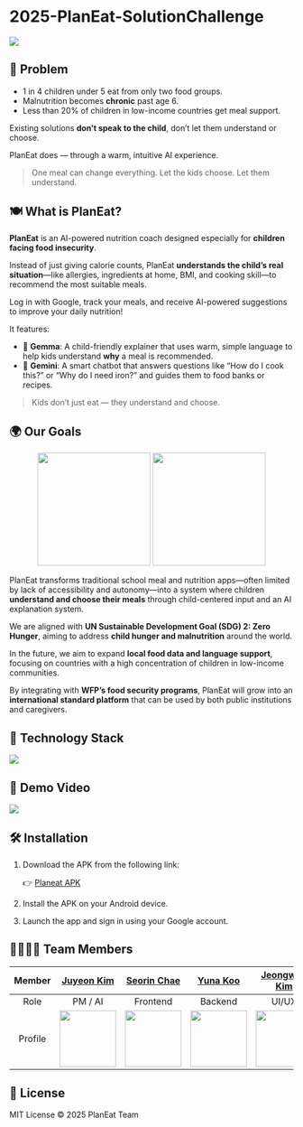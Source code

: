 # 2025-PlanEat-SolutionChallenge

<img src="https://github.com/user-attachments/assets/3374c5a7-0652-4dc9-bdc6-00a0a6098491"/>

## 🥗 Problem

- 1 in 4 children under 5 eat from only two food groups.
- Malnutrition becomes **chronic** past age 6.
- Less than 20% of children in low-income countries get meal support.

Existing solutions **don’t speak to the child**, don’t let them understand or choose.

PlanEat does — through a warm, intuitive AI experience.

> One meal can change everything. Let the kids choose. Let them understand.
> 

## 🍽️ What is PlanEat?

**PlanEat** is an AI-powered nutrition coach designed especially for **children facing food insecurity**.

Instead of just giving calorie counts, PlanEat **understands the child’s real situation**—like allergies, ingredients at home, BMI, and cooking skill—to recommend the most suitable meals.

Log in with Google, track your meals, and receive AI-powered suggestions to improve your daily nutrition!

It features:

- 🧠 **Gemma**: A child-friendly explainer that uses warm, simple language to help kids understand **why** a meal is recommended.
- 💬 **Gemini**: A smart chatbot that answers questions like “How do I cook this?” or “Why do I need iron?” and guides them to food banks or recipes.

> Kids don’t just eat — they understand and choose.
> 


## 🌍 Our Goals

<div align="center">
  <img src="https://github.com/user-attachments/assets/574e0cd8-35d6-412c-9f5d-faeb060bfd3b" width="200"/>
  <img src="https://github.com/user-attachments/assets/79f76297-ae03-4dda-be7d-6952ba828190" width="200"/>
</div>

PlanEat transforms traditional school meal and nutrition apps—often limited by lack of accessibility and autonomy—into a system where children **understand and choose their meals** through child-centered input and an AI explanation system.

We are aligned with **UN Sustainable Development Goal (SDG) 2: Zero Hunger**, aiming to address **child hunger and malnutrition** around the world.

In the future, we aim to expand **local food data and language support**, focusing on countries with a high concentration of children in low-income communities.

By integrating with **WFP’s food security programs**, PlanEat will grow into an **international standard platform** that can be used by both public institutions and caregivers.


## 🔧 Technology Stack

<img src="https://github.com/user-attachments/assets/a9c868f5-fe61-4bca-8c45-afba208e934a"/>

## 🎥 Demo Video

[<img src="https://github.com/user-attachments/assets/75409ec1-fe06-4bc8-9a29-befa9229985f" />](https://www.youtube.com/watch?v=vT6TLlR4Atg)

## 🛠️ Installation

1. Download the APK from the following link:
    
    👉 [Planeat APK](https://drive.google.com/file/d/1kmfjDgEQ7im_7vNtoWpmPJ6PCs5v-YdM/view?usp=sharing)
    
2. Install the APK on your Android device.
3. Launch the app and sign in using your Google account.

## 👨‍👩‍👧‍👦 Team Members

| Member | [Juyeon Kim](https://github.com/YoniKim0319) | [Seorin Chae](https://github.com/riny1227) | [Yuna Koo](https://github.com/konguksu) | [Jeongwon Kim](https://github.com/3tto) |
|:----:|:-------:|:----------:|:-------:|:-----:|
| Role | PM / AI |  Frontend  | Backend | UI/UX |
| Profile| <img width="100" src="https://github.com/user-attachments/assets/45b46f69-ba7a-42ab-b8ac-976dfad257d7"/> | <img width="100" src="https://github.com/user-attachments/assets/602b0121-012b-46c7-81df-dda971394688"/> | <img width="100" src="https://github.com/user-attachments/assets/1f289ac5-fece-462e-93ad-eea0f7a9ab3d"/> | <img width="100" src="https://github.com/user-attachments/assets/541f7961-384b-4b1e-8ffd-5fd9696521df"/> |

## 📜 License

MIT License © 2025 PlanEat Team
